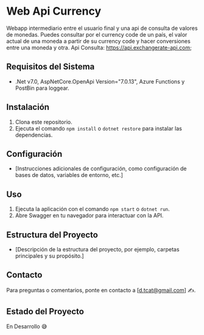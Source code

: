 # Web Api Currency

Webapp intermediario entre el usuario final y una api de consulta de valores de monedas. Puedes consultar por el currency code de un país, el valor actual de una moneda a partir de su currency code y hacer conversiones entre una moneda y otra.
Api Consulta: https://api.exchangerate-api.com;

## Requisitos del Sistema

- .Net v7.0, AspNetCore.OpenApi Version="7.0.13", Azure Functions y PostBin para loggear.

## Instalación

1. Clona este repositorio.
2. Ejecuta el comando `npm install` o `dotnet restore` para instalar las dependencias.

## Configuración

- [Instrucciones adicionales de configuración, como configuración de bases de datos, variables de entorno, etc.]

## Uso

1. Ejecuta la aplicación con el comando `npm start` o `dotnet run`.
2. Abre Swagger en tu navegador para interactuar con la API.

## Estructura del Proyecto

- [Descripción de la estructura del proyecto, por ejemplo, carpetas principales y su propósito.]


## Contacto

Para preguntas o comentarios, ponte en contacto a [d.tcat@gmail.com] ✍️.

## Estado del Proyecto

En Desarrollo 😅

